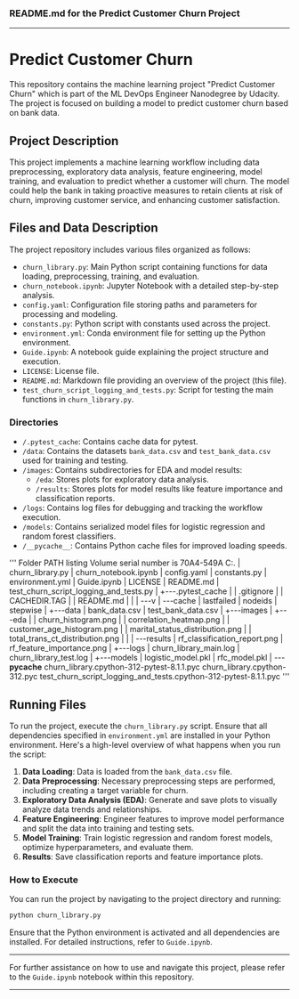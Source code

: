 
### README.md for the Predict Customer Churn Project

---

# Predict Customer Churn

This repository contains the machine learning project "Predict Customer Churn" which is part of the ML DevOps Engineer Nanodegree by Udacity. The project is focused on building a model to predict customer churn based on bank data.

## Project Description

This project implements a machine learning workflow including data preprocessing, exploratory data analysis, feature engineering, model training, and evaluation to predict whether a customer will churn. The model could help the bank in taking proactive measures to retain clients at risk of churn, improving customer service, and enhancing customer satisfaction.

## Files and Data Description

The project repository includes various files organized as follows:

- `churn_library.py`: Main Python script containing functions for data loading, preprocessing, training, and evaluation.
- `churn_notebook.ipynb`: Jupyter Notebook with a detailed step-by-step analysis.
- `config.yaml`: Configuration file storing paths and parameters for processing and modeling.
- `constants.py`: Python script with constants used across the project.
- `environment.yml`: Conda environment file for setting up the Python environment.
- `Guide.ipynb`: A notebook guide explaining the project structure and execution.
- `LICENSE`: License file.
- `README.md`: Markdown file providing an overview of the project (this file).
- `test_churn_script_logging_and_tests.py`: Script for testing the main functions in `churn_library.py`.

### Directories

- `/.pytest_cache`: Contains cache data for pytest.
- `/data`: Contains the datasets `bank_data.csv` and `test_bank_data.csv` used for training and testing.
- `/images`: Contains subdirectories for EDA and model results:
  - `/eda`: Stores plots for exploratory data analysis.
  - `/results`: Stores plots for model results like feature importance and classification reports.
- `/logs`: Contains log files for debugging and tracking the workflow execution.
- `/models`: Contains serialized model files for logistic regression and random forest classifiers.
- `/__pycache__`: Contains Python cache files for improved loading speeds.

'''
Folder PATH listing
Volume serial number is 70A4-549A
C:.
|   churn_library.py
|   churn_notebook.ipynb
|   config.yaml
|   constants.py
|   environment.yml
|   Guide.ipynb
|   LICENSE
|   README.md
|   test_churn_script_logging_and_tests.py
|
+---.pytest_cache
|   |   .gitignore
|   |   CACHEDIR.TAG
|   |   README.md
|   |
|   \---v
|       \---cache
|               lastfailed
|               nodeids
|               stepwise
|
+---data
|       bank_data.csv
|       test_bank_data.csv
|
+---images
|   +---eda
|   |       churn_histogram.png
|   |       correlation_heatmap.png
|   |       customer_age_histogram.png
|   |       marital_status_distribution.png
|   |       total_trans_ct_distribution.png
|   |
|   \---results
|           rf_classification_report.png
|           rf_feature_importance.png
|
+---logs
|       churn_library_main.log
|       churn_library_test.log
|
+---models
|       logistic_model.pkl
|       rfc_model.pkl
|
\---__pycache__
        churn_library.cpython-312-pytest-8.1.1.pyc
        churn_library.cpython-312.pyc
        test_churn_script_logging_and_tests.cpython-312-pytest-8.1.1.pyc
'''

## Running Files

To run the project, execute the `churn_library.py` script. Ensure that all dependencies specified in `environment.yml` are installed in your Python environment. Here's a high-level overview of what happens when you run the script:

1. **Data Loading**: Data is loaded from the `bank_data.csv` file.
2. **Data Preprocessing**: Necessary preprocessing steps are performed, including creating a target variable for churn.
3. **Exploratory Data Analysis (EDA)**: Generate and save plots to visually analyze data trends and relationships.
4. **Feature Engineering**: Engineer features to improve model performance and split the data into training and testing sets.
5. **Model Training**: Train logistic regression and random forest models, optimize hyperparameters, and evaluate them.
6. **Results**: Save classification reports and feature importance plots.

### How to Execute

You can run the project by navigating to the project directory and running:

```bash
python churn_library.py
```

Ensure that the Python environment is activated and all dependencies are installed. For detailed instructions, refer to `Guide.ipynb`.

---

For further assistance on how to use and navigate this project, please refer to the `Guide.ipynb` notebook within this repository.

---
